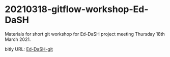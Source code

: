 # 20210318-gitflow-workshop-Ed-DaSH
Materials for short git workshop for Ed-DaSH project meeting Thursday 18th March 2021.

bitly URL: [Ed-DaSH-git](http://bit.ly/Ed-DaSH-git)
